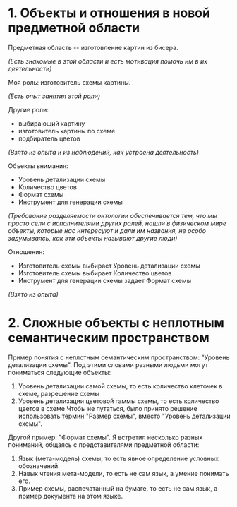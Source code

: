 # 1. Объекты и отношения в новой предметной области

Предметная область -- изготовление картин из бисера.

_(Есть знакомые в этой области и есть мотивация помочь им в их деятельности)_

Моя роль: изготовитель схемы картины.

_(Есть опыт занятия этой роли)_

Другие роли:
- выбирающий картину
- изготовитель картины по схеме
- подбиратель цветов

_(Взято из опыта и из наблюдений, как устроена деятельность)_

Объекты внимания:
- Уровень детализации схемы
- Количество цветов
- Формат схемы
- Инструмент для генерации схемы

_(Требование разделяемости онтологии обеспечивается тем, что мы просто сели с исполнителями других ролей, нашли в физическом мире объекты, которые нас интересуют и дали им названия, не особо задумываясь, как эти объекты называют другие люди)_

Отношения:
- Изготовитель схемы выбирает Уровень детализации схемы
- Изготовитель схемы выбирает Количество цветов
- Инструмент для генерации схемы задает Формат схемы

_(Взято из опыта)_

# 2. Сложные объекты с неплотным семантическим пространством
Пример понятия с неплотным семантическим пространством: "Уровень детализации схемы". Под этими словами разными людьми могут пониматься следующие объекты:
1. Уровень детализации самой схемы, то есть количество клеточек в схеме, разрешение схемы
2. Уровень детализации цветовой гаммы схемы, то есть количество цветов в схеме
Чтобы не путаться, было принято решение использовать термин "Размер схемы", вместо "Уровень детализации схемы".

Другой пример: "Формат схемы". Я встретил несколько разных пониманий, общаясь с представителями предметной области:
1. Язык (мета-модель) схемы, то есть явное определение условных обозначений.
2. Навык чтения мета-модели, то есть не сам язык, а умение понимать его.
3. Пример схемы, распечатанный на бумаге, то есть не сам язык, а пример документа на этом языке.
